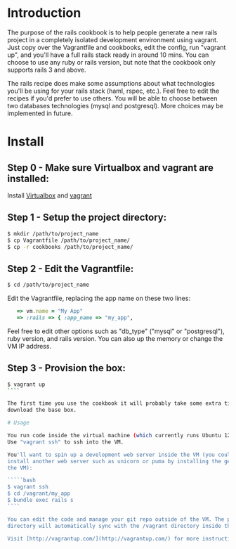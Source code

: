 # Introduction

The purpose of the rails cookbook is to help people generate a new rails project
in a completely isolated development environment using vagrant. Just copy over
the Vagrantfile and cookbooks, edit the config, run "vagrant up", and you'll
have a full rails stack ready in around 10 mins. You can choose to use any ruby
or rails version, but note that the cookbook only supports rails 3 and above.

The rails recipe does make some assumptions about what technologies you'll be
using for your rails stack (haml, rspec, etc.). Feel free to edit the recipes if
you'd prefer to use others. You will be able to choose between two databases
technologies (mysql and postgresql). More choices may be implemented in future.

# Install

## Step 0 - Make sure Virtualbox and vagrant are installed:

Install [Virtualbox](https://www.virtualbox.org/wiki/Downloads)
and [vagrant](http://vagrantup.com/)

## Step 1 - Setup the project directory:

`````bash
$ mkdir /path/to/project_name
$ cp Vagrantfile /path/to/project_name/
$ cp -r cookbooks /path/to/project_name/
`````

## Step 2 - Edit the Vagrantfile:

`````bash
$ cd /path/to/project_name
`````

Edit the Vagrantfile, replacing the app name on these two lines:
````ruby
   => vm.name = "My App"
   => :rails => { :app_name => "my_app",
````

Feel free to edit other options such as "db_type" ("mysql" or "postgresql"),
ruby version, and rails version. You can also up the memory or change the VM
IP address.

## Step 3 - Provision the box:

`````bash
$ vagrant up
````

The first time you use the cookbook it will probably take some extra time to
download the base box.

# Usage

You run code inside the virtual machine (which currently runs Ubuntu 12.04 LTS).
Use "vagrant ssh" to ssh into the VM.

You'll want to spin up a development web server inside the VM (you could also
install another web server such as unicorn or puma by installing the gem inside
the VM):

`````bash
$ vagrant ssh
$ cd /vagrant/my_app
$ bundle exec rails s
````

You can edit the code and manage your git repo outside of the VM. The project
directory will automatically sync with the /vagrant directory inside the VM.

Visit [http://vagrantup.com/](http://vagrantup.com/) for more instructions on how to use vagrant.
